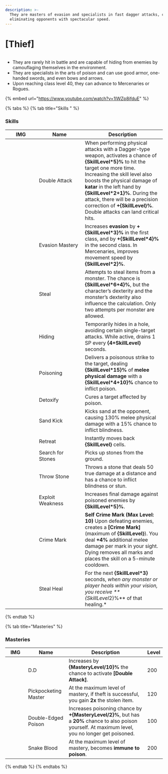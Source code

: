 ```yaml
---
description: >-
  They are masters of evasion and specialists in fast dagger attacks, capable of
  eliminating opponents with spectacular speed.
---
```


# \[Thief]

<figure><img src="../../.gitbook/assets/700px-1Gatuno.png" alt=""><figcaption></figcaption></figure>

* They are rarely hit in battle and are capable of hiding from enemies by camouflaging themselves in the environment.
* They are specialists in the arts of poison and can use good armor, one-handed swords, and even bows and arrows.
* Upon reaching class level 40, they can advance to Mercenaries or Rogues.

{% embed url="https://www.youtube.com/watch?v=1IWZp8ifduE" %}

{% tabs %}
{% tab title="Skills " %}
### **Skills**

<table><thead><tr><th width="84">IMG</th><th width="131">Name</th><th>Description</th></tr></thead><tbody><tr><td><img src="../../.gitbook/assets/48a.png" alt=""></td><td>Double Attack</td><td>When performing physical attacks with a Dagger-type weapon, activates a chance of <strong>{SkillLevel*5}%</strong> to hit the target one more time. Increasing the skill level also boosts the physical damage of <strong>katar</strong> in the left hand by <strong>{SkillLevel*2+1}%</strong>. During the attack, there will be a precision correction of <strong>+{SkillLevel}%</strong>. Double attacks can land critical hits.</td></tr><tr><td><img src="../../.gitbook/assets/49a.png" alt=""></td><td>Evasion Mastery</td><td>Increases <strong>evasion</strong> by <strong>+{SkillLevel*3}%</strong> in the first class, and by <strong>+{SkillLevel*4}%</strong> in the second class. In Mercenaries, improves movement speed by <strong>{SkillLevel*2}%</strong>.</td></tr><tr><td><img src="../../.gitbook/assets/50a.png" alt=""></td><td>Steal</td><td>Attempts to steal items from a monster. The chance is <strong>{SkillLevel*6+4}%</strong>, but the character’s dexterity and the monster’s dexterity also influence the calculation. Only two attempts per monster are allowed.</td></tr><tr><td><img src="../../.gitbook/assets/51a.png" alt=""></td><td>Hiding</td><td>Temporarily hides in a hole, avoiding certain single-target attacks. While active, drains 1 SP every <strong>{4+SkillLevel}</strong> seconds.</td></tr><tr><td><img src="../../.gitbook/assets/52a.png" alt=""></td><td>Poisoning</td><td>Delivers a poisonous strike to the target, dealing <strong>{SkillLevel*15}%</strong> of <strong>melee physical damage</strong> with a <strong>{SkillLevel*4+10}%</strong> chance to inflict poison.</td></tr><tr><td><img src="../../.gitbook/assets/53a.png" alt=""></td><td>Detoxify</td><td>Cures a target affected by poison.</td></tr><tr><td><img src="../../.gitbook/assets/149a.png" alt=""></td><td>Sand Kick</td><td>Kicks sand at the opponent, causing 130% melee physical damage with a 15% chance to inflict blindness.</td></tr><tr><td><img src="../../.gitbook/assets/150a.png" alt=""></td><td>Retreat</td><td>Instantly moves back <strong>{SkillLevel}</strong> cells.</td></tr><tr><td><img src="../../.gitbook/assets/750a (1).png" alt=""></td><td>Search for Stones</td><td>Picks up stones from the ground.</td></tr><tr><td><img src="../../.gitbook/assets/152a.png" alt=""></td><td>Throw Stone</td><td>Throws a stone that deals 50 true damage at a distance and has a chance to inflict blindness or stun.</td></tr><tr><td><img src="../../.gitbook/assets/773a.png" alt=""></td><td>Exploit Weakness</td><td>Increases final damage against poisoned enemies by <strong>{SkillLevel*5}%</strong>.</td></tr><tr><td><img src="../../.gitbook/assets/774a.png" alt=""></td><td>Crime Mark</td><td><strong>Self Crime Mark (Max Level: 10)</strong> Upon defeating enemies, creates a <strong>[Crime Mark]</strong> (maximum of <strong>{SkillLevel}</strong>). You deal <strong>+4%</strong> additional melee damage per mark in your sight. Dying removes all marks and places the skill on a 5-minute cooldown.</td></tr><tr><td><img src="../../.gitbook/assets/775a.png" alt=""></td><td>Steal Heal</td><td>For the next <strong>{SkillLevel*3}</strong> seconds, <em>when any monster or player heals within your vision, you receive **{SkillLevel</em>2}%** of that healing.*</td></tr></tbody></table>
{% endtab %}

{% tab title="Masteries" %}
### Masteries

<table><thead><tr><th width="85">IMG</th><th width="129">Name</th><th width="383">Description</th><th>Level</th></tr></thead><tbody><tr><td><img src="../../.gitbook/assets/48a.png" alt=""></td><td>D.D</td><td>Increases by <strong>{MasteryLevel/10}%</strong> the chance to activate <strong>[Double Attack]</strong>.</td><td>200</td></tr><tr><td><img src="../../.gitbook/assets/50a.png" alt=""></td><td>Pickpocketing Master</td><td>At the maximum level of mastery, if theft is successful, you gain <strong>2x</strong> the stolen item.</td><td>120</td></tr><tr><td><img src="../../.gitbook/assets/52a.png" alt=""></td><td>Double-Edged Poison</td><td>Increases poisoning chance by <strong>+{MasteryLevel/2}%</strong>, but has a <strong>20%</strong> chance to also poison yourself. At maximum level, you no longer get poisoned.</td><td>100</td></tr><tr><td><img src="../../.gitbook/assets/53a.png" alt=""></td><td>Snake Blood</td><td>At the maximum level of mastery, becomes <strong>immune to poison</strong>.</td><td>200</td></tr></tbody></table>
{% endtab %}
{% endtabs %}
